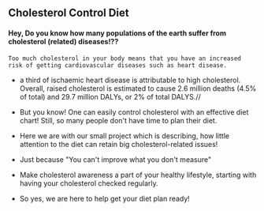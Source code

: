 ## Cholesterol Control Diet

#### Hey, Do you know how many populations of the earth suffer from cholesterol (related) diseases!??

    Too much cholesterol in your body means that you have an increased risk of getting cardiovascular diseases such as heart disease.

- a third of ischaemic heart disease is attributable to high cholesterol. 
Overall, raised cholesterol is estimated to cause 2.6 million deaths (4.5% of total) and 29.7 million DALYs, or 2% of total DALYS.//

- But you know! One can easily control cholesterol with an effective diet chart!
Still, so many people don't have time to plan their diet.

- Here we are with our small project which is describing, how little attention to the diet can retain big cholesterol-related issues! 

- Just because 
        "You can't improve what you don't measure"

- Make cholesterol awareness a part of your healthy lifestyle, starting with having your cholesterol checked regularly.

- So yes, we are here to help get your diet plan ready!